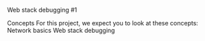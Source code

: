 Web stack debugging #1

Concepts
For this project, we expect you to look at these concepts:
Network basics
Web stack debugging

